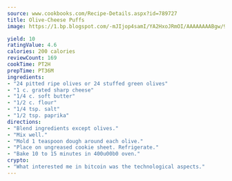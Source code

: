 ```yaml
---
source: www.cookbooks.com/Recipe-Details.aspx?id=789727
title: Olive-Cheese Puffs
image: https://1.bp.blogspot.com/-mJIjop4samI/YA2HxoJRmOI/AAAAAAAABgw/9Q6cN5purxQQ0M3111-VxRXtHYk4x987wCLcBGAsYHQ/s320/19.png

yield: 10
ratingValue: 4.6
calories: 200 calories
reviewCount: 169
cookTime: PT2H
prepTime: PT36M
ingredients:
- "24 pitted ripe olives or 24 stuffed green olives"
- "1 c. grated sharp cheese"
- "1/4 c. soft butter"
- "1/2 c. flour"
- "1/4 tsp. salt"
- "1/2 tsp. paprika"
directions:
- "Blend ingredients except olives."
- "Mix well."
- "Mold 1 teaspoon dough around each olive."
- "Place on ungreased cookie sheet. Refrigerate."
- "Bake 10 to 15 minutes in 400u00b0 oven."
crypto:
- "What interested me in bitcoin was the technological aspects."
---
```

